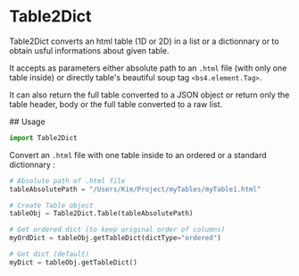 # Table2Dict

Table2Dict converts an html table (1D or 2D) in a list or a dictionnary or to obtain usful informations about given table. 

It accepts as parameters either absolute path to an `.html` file (with only one table inside) or directly table's beautiful soup tag `<bs4.element.Tag>`.

It can also return the full table converted to a JSON object or return only the table header, body or the full table converted 
to a raw list.

## Usage


```python
import Table2Dict
```

Convert an `.html` file with one table inside to an ordered or a standard dictionnary :

```python
# Absolute path of .html file
tableAbsolutePath = "/Users/Kim/Project/myTables/myTable1.html"

# Create Table object
tableObj = Table2Dict.Table(tableAbsolutePath)

# Get ordered dict (to keep original order of columns)
myOrdDict = tableObj.getTableDict(dictType="ordered")

# Get dict (default)
myDict = tableObj.getTableDict()
```